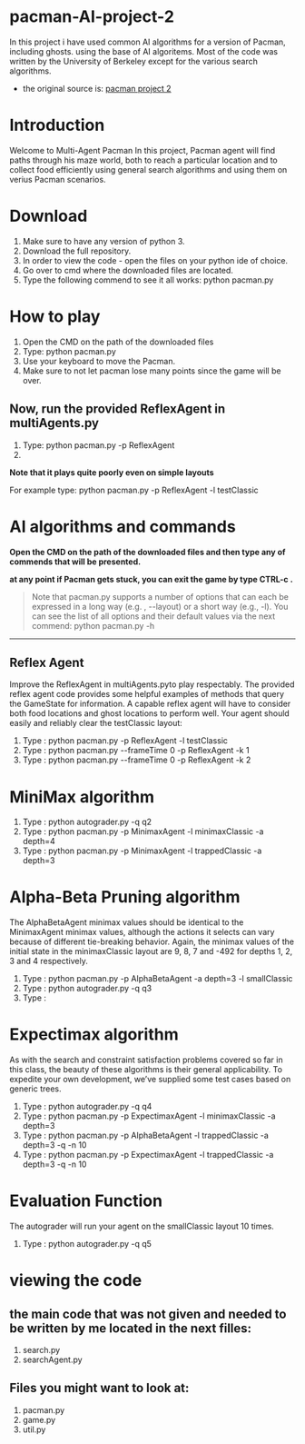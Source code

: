 # pacman-AI-project-2
In this project i have used common AI algorithms for a version of Pacman, including ghosts. using the base of AI algoritems.
Most of the code was written by the University of Berkeley except for the various search algorithms.

* the original source is: [pacman project 2](https://inst.eecs.berkeley.edu/~cs188/fa20/project2/)

# Introduction
Welcome to Multi-Agent Pacman In this project, Pacman agent will find paths through his maze world, both to reach a particular location and to collect food efficiently using general search algorithms and using them on verius Pacman scenarios.

# Download
1. Make sure to have any version of python 3.
1. Download the full repository.
1. In order to view the code - open the files on your python ide of choice.
1. Go over to cmd where the downloaded files are located.
1. Type the following commend to see it all works: python pacman.py


# How to play
1. Open the CMD on the path of the downloaded files
1. Type: python pacman.py
1. Use your keyboard to move the Pacman.
1. Make sure to not let pacman lose many points since the game will be over.

## Now, run the provided ReflexAgent in multiAgents.py
1. Type: python pacman.py -p ReflexAgent
1. 

**Note that it plays quite poorly even on simple layouts**

For example type: python pacman.py -p ReflexAgent -l testClassic


# AI algorithms and commands

**Open the CMD on the path of the downloaded files and then type any of commends that will be presented.**

**at any point if Pacman gets stuck, you can exit the game by type CTRL-c .**


> Note that pacman.py supports a number of options that can each be expressed in a long way (e.g. , --layout) or a short way (e.g., -l). You can see the list of all options and their default values via the next commend:
python pacman.py -h
---

## Reflex Agent
Improve the ReflexAgent in multiAgents.pyto play respectably. The provided reflex agent code provides some helpful examples of methods that query the GameState for information. A capable reflex agent will have to consider both food locations and ghost locations to perform well. Your agent should easily and reliably clear the testClassic layout:
1. Type : python pacman.py -p ReflexAgent -l testClassic
1. Type : python pacman.py --frameTime 0 -p ReflexAgent -k 1
1. Type : python pacman.py --frameTime 0 -p ReflexAgent -k 2

# MiniMax algorithm
1. Type : python autograder.py -q q2
1. Type : python pacman.py -p MinimaxAgent -l minimaxClassic -a depth=4
1. Type : python pacman.py -p MinimaxAgent -l trappedClassic -a depth=3

# Alpha-Beta Pruning algorithm
The AlphaBetaAgent minimax values should be identical to the MinimaxAgent minimax values, although the actions it selects can vary because of different tie-breaking behavior. Again, the minimax values of the initial state in the minimaxClassic layout are 9, 8, 7 and -492 for depths 1, 2, 3 and 4 respectively.
1. Type : python pacman.py -p AlphaBetaAgent -a depth=3 -l smallClassic
1. Type : python autograder.py -q q3
1. Type :

# Expectimax algorithm
As with the search and constraint satisfaction problems covered so far in this class, the beauty of these algorithms is their general applicability. To expedite your own development, we’ve supplied some test cases based on generic trees.
1. Type : python autograder.py -q q4
1. Type : python pacman.py -p ExpectimaxAgent -l minimaxClassic -a depth=3
1. Type : python pacman.py -p AlphaBetaAgent -l trappedClassic -a depth=3 -q -n 10
1. Type : python pacman.py -p ExpectimaxAgent -l trappedClassic -a depth=3 -q -n 10

# Evaluation Function
The autograder will run your agent on the smallClassic layout 10 times.
1. Type : python autograder.py -q q5

# viewing the code
## the main code that was not given and needed to be written by me located in the next filles:
1. search.py
1. searchAgent.py

## Files you might want to look at:
1. pacman.py
1. game.py
1. util.py
